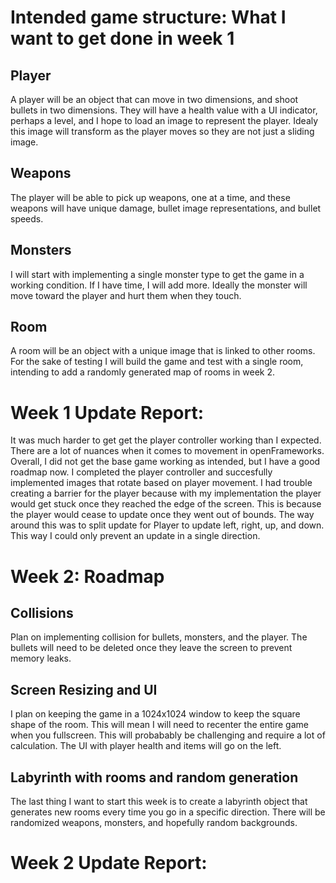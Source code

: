 # Intended game structure: What I want to get done in week 1
## Player
A player will be an object that can move in two dimensions, and shoot bullets in two dimensions. They will have a health value with a UI indicator, perhaps a level, and I hope to load an image to represent the player. Idealy this image will transform as the player moves so they are not just a sliding image.

## Weapons
The player will be able to pick up weapons, one at a time, and these weapons will have unique damage, bullet image representations, and bullet speeds.

## Monsters
I will start with implementing a single monster type to get the game in a working condition. If I have time, I will add more. Ideally the monster will move toward the player and hurt them when they touch.

## Room
A room will be an object with a unique image that is linked to other rooms. For the sake of testing I will build the game and test with a single room, intending to add a randomly generated map of rooms in week 2.


# Week 1 Update Report:
It was much harder to get get the player controller working than I expected. There are a lot of nuances when it comes to movement in openFrameworks. Overall, I did not get the base game working as intended, but I have a good roadmap now. I completed the player controller and succesfully implemented images that rotate based on player movement. I had trouble creating a barrier for the player because with my implementation the player would get stuck once they reached the edge of the screen. This is because the player would cease to update once they went out of bounds. The way around this was to split update for Player to update left, right, up, and down. This way I could only prevent an update in a single direction.

# Week 2: Roadmap
## Collisions
Plan on implementing collision for bullets, monsters, and the player. The bullets will need to be deleted once they leave the screen to prevent memory leaks.

## Screen Resizing and UI
I plan on keeping the game in a 1024x1024 window to keep the square shape of the room. This will mean I will need to recenter the entire game when you fullscreen. This will probabably be challenging and require a lot of calculation. The UI with player health and items will go on the left.

## Labyrinth with rooms and random generation
The last thing I want to start this week is to create a labyrinth object that generates new rooms every time you go in a specific direction. There will be randomized weapons, monsters, and hopefully random backgrounds. 

# Week 2 Update Report:



